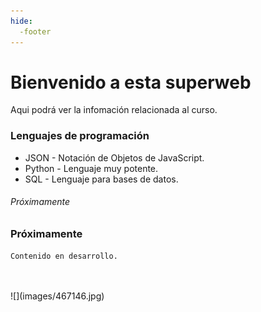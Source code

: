 ```yaml
---
hide:
  -footer
---
```


# Bienvenido a esta superweb

Aqui podrá ver la infomación relacionada al curso.

### Lenguajes de programación

* JSON - Notación de Objetos de JavaScript.
* Python - Lenguaje muy potente.
* SQL - Lenguaje para bases de datos.
###### Próximamente

### Próximamente
`Contenido en desarrollo.`


<br>
<br>
![](images/467146.jpg)